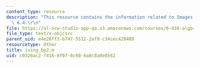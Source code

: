 ```yaml
---
content_type: resource
description: "This resource contains the information related to Images for Problem\
  \ 6.4.\r\n"
file: https://ol-ocw-studio-app-qa.s3.amazonaws.com/courses/6-438-algorithms-for-inference-fall-2014/c0326ac2f4168f078c606a8c8a0e8562_ising_bp2.m
file_type: text/x-objcsrc
parent_uid: e4e26ff3-b747-5512-2af9-c34cec428488
resourcetype: Other
title: ising_bp2.m
uid: c0326ac2-f416-8f07-8c60-6a8c8a0e8562
---
```

